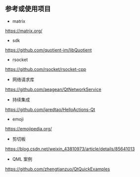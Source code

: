 
## 参考或使用项目

- matrix

https://matrix.org/

- sdk

https://github.com/quotient-im/libQuotient

- rsocket

https://github.com/rsocket/rsocket-cpp


- 网络请求库

https://github.com/aeagean/QtNetworkService

- 持续集成

https://github.com/jaredtao/HelloActions-Qt


- emoji

https://emojipedia.org/


- 剪切板

https://blog.csdn.net/weixin_43810973/article/details/85641013

- QML 案例                                             

https://github.com/zhengtianzuo/QtQuickExamples